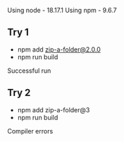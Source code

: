 
Using node - 18.17.1
Using npm  -  9.6.7 

Try 1
-----
   * npm add zip-a-folder@2.0.0
   * npm run build

   Successful run

Try 2
-----
   * npm add zip-a-folder@3
   * npm run build

   Compiler errors

